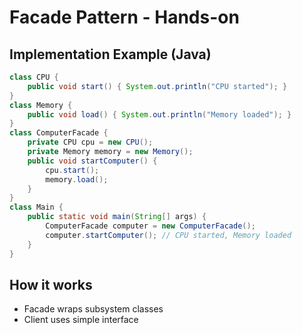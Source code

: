# Facade Pattern - Hands-on

## Implementation Example (Java)

```java
class CPU {
    public void start() { System.out.println("CPU started"); }
}
class Memory {
    public void load() { System.out.println("Memory loaded"); }
}
class ComputerFacade {
    private CPU cpu = new CPU();
    private Memory memory = new Memory();
    public void startComputer() {
        cpu.start();
        memory.load();
    }
}
class Main {
    public static void main(String[] args) {
        ComputerFacade computer = new ComputerFacade();
        computer.startComputer(); // CPU started, Memory loaded
    }
}
```

## How it works

- Facade wraps subsystem classes
- Client uses simple interface
